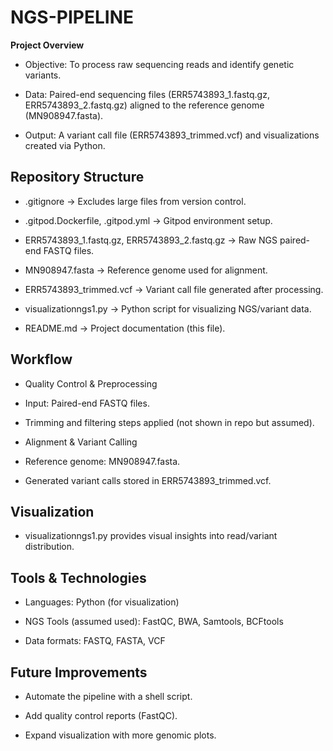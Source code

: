 # NGS-PIPELINE

**Project Overview**

- Objective: To process raw sequencing reads and identify genetic variants.

- Data: Paired-end sequencing files (ERR5743893_1.fastq.gz, ERR5743893_2.fastq.gz) aligned to the reference genome (MN908947.fasta).

- Output: A variant call file (ERR5743893_trimmed.vcf) and visualizations created via Python.

## **Repository Structure**

- .gitignore → Excludes large files from version control.

- .gitpod.Dockerfile, .gitpod.yml → Gitpod environment setup.

- ERR5743893_1.fastq.gz, ERR5743893_2.fastq.gz → Raw NGS paired-end FASTQ files.

- MN908947.fasta → Reference genome used for alignment.

- ERR5743893_trimmed.vcf → Variant call file generated after processing.

- visualizationngs1.py → Python script for visualizing NGS/variant data.

- README.md → Project documentation (this file).

## **Workflow**

- Quality Control & Preprocessing

- Input: Paired-end FASTQ files.

- Trimming and filtering steps applied (not shown in repo but assumed).

- Alignment & Variant Calling

- Reference genome: MN908947.fasta.

- Generated variant calls stored in ERR5743893_trimmed.vcf.

## **Visualization**

- visualizationngs1.py provides visual insights into read/variant distribution.

## **Tools & Technologies**

- Languages: Python (for visualization)

- NGS Tools (assumed used): FastQC, BWA, Samtools, BCFtools

- Data formats: FASTQ, FASTA, VCF

## **Future Improvements**

- Automate the pipeline with a shell script.

- Add quality control reports (FastQC).

- Expand visualization with more genomic plots.
